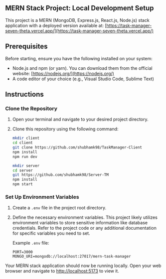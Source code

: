 

## MERN Stack Project: Local Development Setup

This project is a MERN (MongoDB, Express.js, React.js, Node.js) stack application with a deployed version available at: [https://task-manager-seven-theta.vercel.app/](https://task-manager-seven-theta.vercel.app/)

## Prerequisites

Before starting, ensure you have the following installed on your system:

- Node.js and npm (or yarn). You can download them from the official website: [https://nodejs.org/](https://nodejs.org/)
- A code editor of your choice (e.g., Visual Studio Code, Sublime Text)

## Instructions

### Clone the Repository

1. Open your terminal and navigate to your desired project directory.

2. Clone this repository using the following command:
   ```bash
   mkdir client
   cd client
   git clone https://github.com/shubhamk98/TaskManager-Client
   npm install
   npm run dev
   ```

      ```bash
   mkdir server
   cd server
   git https://github.com/shubhamk98/Server-TM
   npm install
   npm start
   ```



### Set Up Environment Variables

1. Create a `.env` file in the project root directory.

2. Define the necessary environment variables. This project likely utilizes environment variables to store sensitive information like database credentials. Refer to the project code or any additional documentation for specific variables you need to set.

   Example `.env` file:
   ```
   PORT=3000
   MONGO_URI=mongodb://localhost:27017/mern-task-manager
   ```

  


Your MERN stack application should now be running locally. Open your web browser and navigate to [http://localhost:5173](http://localhost:5173) to view it.

